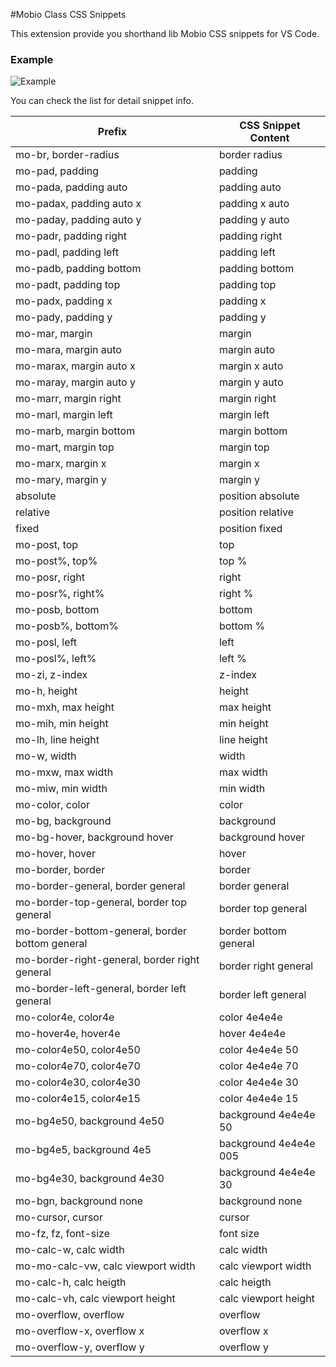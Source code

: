 #Mobio Class CSS Snippets

This extension provide you shorthand lib Mobio CSS snippets for VS Code.

### Example
![Example](https://filebin.net/sirpr9caau099rrd/Mobio_Snippets.gif?t=lilr5b1z)

You can check the list for detail snippet info.

| Prefix | CSS Snippet Content |
| ------ | ------ |
| mo-br, border-radius  | border radius |
| mo-pad, padding | padding |
| mo-pada, padding auto | padding auto |
| mo-padax, padding auto x | padding x auto |
| mo-paday, padding auto y | padding y auto |
| mo-padr, padding right | padding right |
| mo-padl, padding left | padding left |
| mo-padb, padding bottom | padding bottom |
| mo-padt, padding top | padding top |
| mo-padx, padding x | padding x |
| mo-pady, padding y | padding y |
| mo-mar, margin | margin |
| mo-mara, margin auto | margin auto |
| mo-marax, margin auto x | margin x auto |
| mo-maray, margin auto y | margin y auto |
| mo-marr, margin right | margin right |
| mo-marl, margin left | margin left |
| mo-marb, margin bottom | margin bottom |
| mo-mart, margin top | margin top |
| mo-marx, margin x | margin x |
| mo-mary, margin y | margin y |
| absolute | position absolute |
| relative | position relative |
| fixed | position fixed |
| mo-post, top | top |
| mo-post%, top% | top % |
| mo-posr, right | right |
| mo-posr%, right% | right % |
| mo-posb, bottom | bottom |
| mo-posb%, bottom% | bottom % |
| mo-posl, left | left |
| mo-posl%, left% | left % |
| mo-zi, z-index | z-index |
| mo-h, height | height |
| mo-mxh, max height | max height |
| mo-mih, min height | min height |
| mo-lh, line height | line height |
| mo-w, width | width |
| mo-mxw, max width | max width |
| mo-miw, min width | min width |
| mo-color, color | color |
| mo-bg, background | background |
| mo-bg-hover, background hover | background hover |
| mo-hover, hover | hover |
| mo-border, border | border |
| mo-border-general, border general | border general|
| mo-border-top-general, border top general | border top general|
| mo-border-bottom-general, border bottom general | border bottom general|
| mo-border-right-general, border right general | border right general|
| mo-border-left-general, border left general | border left general|
| mo-color4e, color4e | color 4e4e4e |
| mo-hover4e, hover4e | hover 4e4e4e |
| mo-color4e50, color4e50 | color 4e4e4e 50 |
| mo-color4e70, color4e70 | color 4e4e4e 70 |
| mo-color4e30, color4e30 | color 4e4e4e 30 |
| mo-color4e15, color4e15 | color 4e4e4e 15 |
| mo-bg4e50, background 4e50 | background 4e4e4e 50 |
| mo-bg4e5, background 4e5 | background 4e4e4e 005 |
| mo-bg4e30, background 4e30 | background 4e4e4e 30 |
| mo-bgn, background none | background none |
| mo-cursor, cursor | cursor |
| mo-fz, fz, font-size  | font size |
| mo-calc-w, calc width | calc width |
| mo-mo-calc-vw, calc viewport width | calc viewport width |
| mo-calc-h, calc heigth | calc heigth |
| mo-calc-vh, calc viewport height | calc viewport height |
| mo-overflow, overflow | overflow |
| mo-overflow-x, overflow x | overflow x |
| mo-overflow-y, overflow y | overflow y |